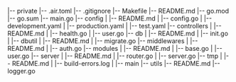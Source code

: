 |-- private
    |-- .air.toml
    |-- .gitignore
    |-- Makefile
    |-- README.md
    |-- go.mod
    |-- go.sum
    |-- main.go
    |-- config
    |   |-- README.md
    |   |-- config.go
    |   |-- development.yaml
    |   |-- production.yaml
    |   |-- test.yaml
    |-- controllers
    |   |-- README.md
    |   |-- health.go
    |   |-- user.go
    |-- db
    |   |-- README.md
    |   |-- init.go
    |   |-- dbutil
    |       |-- README.md
    |       |-- migrate.go
    |-- middlewares
    |   |-- README.md
    |   |-- auth.go
    |-- modules
    |   |-- README.md
    |   |-- base.go
    |   |-- user.go
    |-- server
    |   |-- README.md
    |   |-- router.go
    |   |-- server.go
    |-- tmp
    |   |-- README.md
    |   |-- build-errors.log
    |   |-- main
    |-- utils
        |-- README.md
        |-- logger.go
